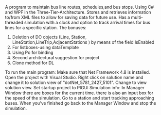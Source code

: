 A program to maintain bus line routes, schedules,and bus stops.
Using C# and WPF in the Three-Tier-Architecture.
Stores and retrieves information to/from XML files to allow for saving data for future use.
Has a multi-threaded simulation with a clock and option to track arrival times for bus lines for a specific station.
The bonuses:
1. Deletion of  DO objects (Line, Station, LineStation,LineTrip,AdjacentStations ) by means of the field IsEnabled 
2. For listboxes-using dataTemplate
3. Using Po for binding
4. Second architectural suggestion for project
5. Clone method for DL

To run the main program: Make sure that Net Framework 4.8 is installed.
Open the project with Visual Studio.
Right click on solution name and change it to solution view of "dotNet_5781_2427_5101".
Change to view solution view.
Set startup project to PlGUI
Simulation info:
In Manager Window there are boxes for the current time. there is also an input box for the speed of the simulation.
Go to a station and start tracking approaching buses.
When you've finished go back to the Manager Window and stop the simulation.

